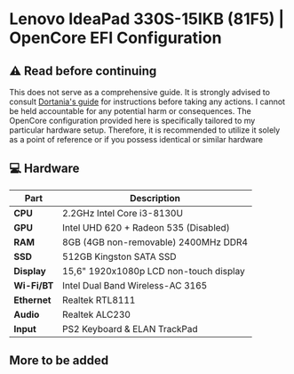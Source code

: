 # Lenovo IdeaPad 330S-15IKB (81F5) | OpenCore EFI Configuration

## ⚠️ Read before continuing
This does not serve as a comprehensive guide. It is strongly advised to consult [Dortania's guide](https://dortania.github.io/OpenCore-Install-Guide/) for instructions before taking any actions. I cannot be held accountable for any potential harm or consequences. The OpenCore configuration provided here is specifically tailored to my particular hardware setup. Therefore, it is recommended to utilize it solely as a point of reference or if you possess identical or similar hardware

## 💻 Hardware

| **Part** | **Description**                         |
| ------------ | ------------------------------------- |
| **CPU**      | 2.2GHz Intel Core i3-8130U            |
| **GPU**      | Intel UHD 620 + Radeon 535 (Disabled) |
| **RAM**      | 8GB (4GB non-removable) 2400MHz DDR4  |
| **SSD**      | 512GB Kingston SATA SSD               |
| **Display**  | 15,6" 1920x1080p LCD non-touch display|
| **Wi-Fi/BT** | Intel Dual Band Wireless-AC 3165      |
| **Ethernet** | Realtek RTL8111                       |
| **Audio**    | Realtek ALC230                        |
| **Input**    | PS2 Keyboard & ELAN TrackPad          |

##  More to be added

